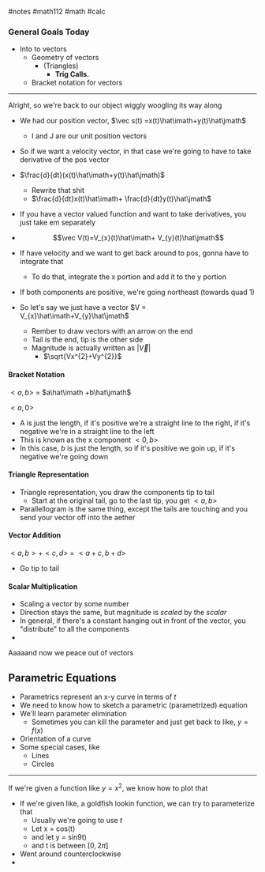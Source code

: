 #notes #math112 #math #calc

### General Goals Today
- Into to vectors
	- Geometry of vectors
		- (Triangles)
			- **Trig Calls.**
	- Bracket notation for vectors 


----
Alright, so we're back to our object wiggly woogling its way along

- We had our position vector, $\vec s(t) =x(t)\hat\imath+y(t)\hat\jmath$
	- I and J are our unit position vectors
- So if we want a velocity vector, in that case we're going to have to take derivative of the pos vector
- $\frac{d}{dt}(x(t)\hat\imath+y(t)\hat\jmath)$
	- Rewrite that shit
	- $\frac{d}{dt}x(t)\hat\imath+ \frac{d}{dt}y(t)\hat\jmath$
- If you have a vector valued function and want to take derivatives, you just take em separately
- $$\vec V(t)=V_{x}(t)\hat\imath+ V_{y}(t)\hat\jmath$$
- If have velocity and we want to get back around to pos, gonna have to integrate that
	- To do that, integrate the x portion and add it to the y portion
- If both components are positive, we're going northeast (towards quad 1)



- So let's say we just have a vector $V = V_{x}\hat\imath+V_{y}\hat\jmath$
	- Rember to draw vectors with an arrow on the end
	- Tail is the end, tip is the other side
	- Magnitude is actually written as $|\vec V|$
		- $\sqrt{Vx^{2}+Vy^{2}}$
#### Bracket Notation
$<a,b>$ = $a\hat\imath +b\hat\jmath$

$<a,0>$ 
- A is just the length, if it's positive we're a straight line to the right, if it's negative we're in a straight line to the left
- This is known as the x component
$<0,b>$
- In this case, $b$ is just the length, so if it's positive we goin up, if it's negative we're going down 

#### Triangle Representation
- Triangle representation, you draw the components tip to tail
	- Start at the original tail, go to the last tip, you get $<a,b>$
- Parallellogram is the same thing, except the tails are touching and you send your vector off into the aether


#### Vector Addition
$<a,b> + <c,d>\ = \ <a+c,b+d>$
- Go tip to tail

#### Scalar Multiplication
- Scaling a vector by some number
- Direction stays the same, but magnitude is *scaled* by the *scalar*
- In general, if there's a constant hanging out in front of the vector, you "distribute" to all the components
- 



Aaaaand now we peace out of vectors


## Parametric Equations
- Parametrics represent an x-y curve in terms of $t$
- We need to know how to sketch a parametric (parametrized) equation
- We'll learn parameter elimination
	- Sometimes you can kill the parameter and just get back to like, $y=f(x)$
- Orientation of a curve
- Some special cases, like
	- Lines
	- Circles


---
If we're given a function like $y=x^{2}$, we know how to plot that

- If we're given like, a goldfish lookin function, we can try to parameterize that
	- Usually we're going to use $t$
	- Let x = cos(t)
	- and let y = sin9t)
	- and t is between $[0,2\pi]$
- Went around counterclockwise
- 